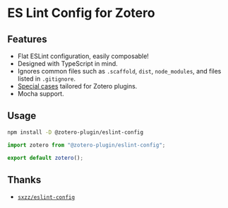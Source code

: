 # ES Lint Config for Zotero

## Features

- Flat ESLint configuration, easily composable!
- Designed with TypeScript in mind.
- Ignores common files such as `.scaffold`, `dist`, `node_modules`, and files listed in `.gitignore`.
- [Special cases](./src/configs/specialCases.ts) tailored for Zotero plugins.
- Mocha support.

## Usage

```bash
npm install -D @zotero-plugin/eslint-config
```

```js
import zotero from "@zotero-plugin/eslint-config";

export default zotero();
```

## Thanks

- [`sxzz/eslint-config`](https://github.com/sxzz/eslint-config)

